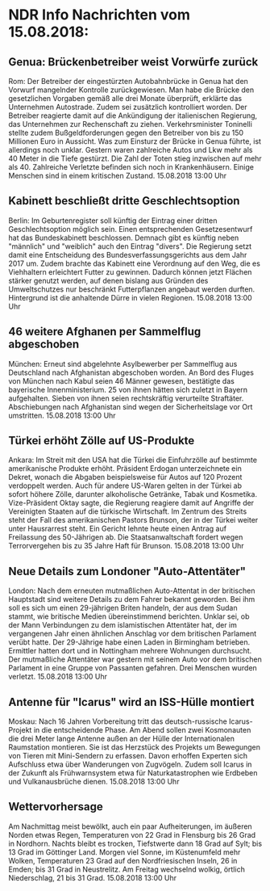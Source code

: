 # NDR Info Nachrichten vom 15.08.2018:


## Genua: Brückenbetreiber weist Vorwürfe zurück
Rom:	Der Betreiber der eingestürzten Autobahnbrücke in Genua hat den Vorwurf mangelnder Kontrolle zurückgewiesen. Man habe die Brücke den gesetzlichen Vorgaben gemäß alle drei Monate überprüft, erklärte das Unternehmen Autostrade. Zudem sei zusätzlich kontrolliert worden. Der Betreiber reagierte damit auf die Ankündigung der italienischen Regierung, das Unternehmen zur Rechenschaft zu ziehen. Verkehrsminister Toninelli stellte zudem Bußgeldforderungen gegen den Betreiber von bis zu 150 Millionen Euro in Aussicht. Was zum Einsturz der Brücke in Genua führte, ist allerdings noch unklar. Gestern waren zahlreiche Autos und Lkw mehr als 40 Meter in die Tiefe gestürzt. Die Zahl der Toten stieg inzwischen auf mehr als 40. Zahlreiche Verletzte befinden sich noch in Krankenhäusern. Einige Menschen sind in einem kritischen Zustand. 15.08.2018 13:00 Uhr 

## Kabinett beschließt dritte Geschlechtsoption
Berlin: Im Geburtenregister soll künftig der Eintrag einer dritten Geschlechtsoption möglich sein. Einen entsprechenden Gesetzesentwurf hat das Bundeskabinett beschlossen. Demnach gibt es künftig neben "männlich" und "weiblich" auch den Eintrag "divers". Die Regierung setzt damit eine Entscheidung des Bundesverfassungsgerichts aus dem Jahr 2017 um. Zudem brachte das Kabinett eine Verordnung auf den Weg, die es Viehhaltern erleichtert Futter zu gewinnen. Dadurch können jetzt Flächen stärker genutzt werden, auf denen bislang aus Gründen des Umweltschutzes nur beschränkt Futterpflanzen angebaut werden durften. Hintergrund ist die anhaltende Dürre in vielen Regionen. 15.08.2018 13:00 Uhr 

## 46 weitere Afghanen per Sammelflug abgeschoben
München: Erneut sind abgelehnte Asylbewerber per Sammelflug aus Deutschland nach Afghanistan abgeschoben worden. An Bord des Fluges von München nach Kabul seien 46 Männer gewesen, bestätigte das bayerische Innenministerium. 25 von ihnen hätten sich zuletzt in Bayern aufgehalten. Sieben von ihnen seien rechtskräftig verurteilte Straftäter. Abschiebungen nach Afghanistan sind wegen der Sicherheitslage vor Ort umstritten. 15.08.2018 13:00 Uhr 

## Türkei erhöht Zölle auf US-Produkte
Ankara: Im Streit mit den USA hat die Türkei die Einfuhrzölle auf bestimmte amerikanische Produkte erhöht. Präsident Erdogan unterzeichnete ein Dekret, wonach die Abgaben beispielsweise für Autos auf 120 Prozent verdoppelt werden. Auch für andere US-Waren gelten in der Türkei ab sofort höhere Zölle, darunter alkoholische Getränke, Tabak und Kosmetika. Vize-Präsident Oktay sagte, die Regierung reagiere damit auf Angriffe der Vereinigten Staaten auf die türkische Wirtschaft. Im Zentrum des Streits steht der Fall des amerikanischen Pastors Brunson, der in der Türkei weiter unter Hausrarrest steht. Ein Gericht lehnte heute einen Antrag auf Freilassung des 50-Jährigen ab. Die Staatsanwaltschaft fordert wegen Terrorvergehen bis zu 35 Jahre Haft für Brunson. 15.08.2018 13:00 Uhr 

## Neue Details zum Londoner "Auto-Attentäter"
London: Nach dem erneuten mutmaßlichen Auto-Attentat in der britischen Hauptstadt sind weitere Details zu dem Fahrer bekannt geworden. Bei ihm soll es sich um einen 29-jährigen Briten handeln, der aus dem Sudan stammt, wie britische Medien übereinstimmend berichten. Unklar sei, ob der Mann Verbindungen zu dem islamistischen Attentäter hat, der im vergangenen Jahr einen ähnlichen Anschlag vor dem britischen Parlament verübt hatte. Der 29-Jährige habe einen Laden in Birmingham betrieben. Ermittler hatten dort und in Nottingham mehrere Wohnungen durchsucht. Der mutmaßliche Attentäter war gestern mit seinem Auto vor dem britischen Parlament in eine Gruppe von Passanten gefahren. Drei Menschen wurden verletzt. 15.08.2018 13:00 Uhr 

## Antenne für "Icarus" wird an ISS-Hülle montiert
Moskau: Nach 16 Jahren Vorbereitung tritt das deutsch-russische Icarus-Projekt in die entscheidende Phase. Am Abend sollen zwei Kosmonauten die drei Meter lange Antenne außen an der Hülle der Internationalen Raumstation montieren. Sie ist das Herzstück des Projekts um Bewegungen von Tieren mit Mini-Sendern zu erfassen. Davon erhoffen Experten sich Aufschluss etwa über Wanderungen von Zugvögeln. Zudem soll Icarus in der Zukunft als Frühwarnsystem etwa für Naturkatastrophen wie Erdbeben und Vulkanausbrüche dienen. 15.08.2018 13:00 Uhr 

## Wettervorhersage
Am Nachmittag meist bewölkt, auch ein paar Aufheiterungen, im äußeren Norden etwas Regen, Temperaturen von 22 Grad in Flensburg bis 26 Grad in Nordhorn. Nachts bleibt es trocken, Tiefstwerte dann 18 Grad auf Sylt; bis 13 Grad im Göttinger Land. Morgen viel Sonne, im Küstenumfeld mehr Wolken, Temperaturen 23 Grad auf den Nordfriesischen Inseln, 26 in Emden; bis 31 Grad in Neustrelitz. Am Freitag wechselnd wolkig, örtlich Niederschlag, 21 bis 31 Grad. 15.08.2018 13:00 Uhr 
